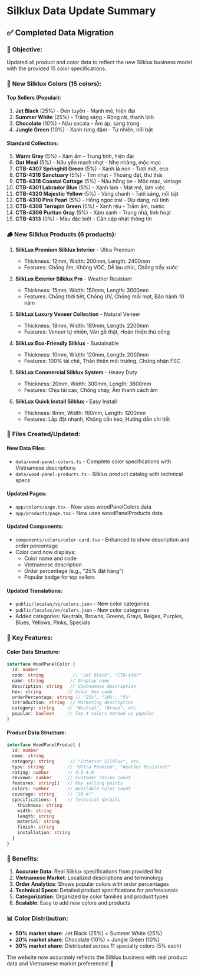# Silklux Data Update Summary

## ✅ Completed Data Migration

### 🎯 **Objective:**
Updated all product and color data to reflect the new Silklux business model with the provided 15 color specifications.

### 🎨 **New Silklux Colors (15 colors):**

#### **Top Sellers (Popular):**
1. **Jet Black** (25%) - Đen tuyền - Mạnh mẽ, hiện đại
2. **Summer White** (25%) - Trắng sáng - Rộng rãi, thanh lịch  
3. **Chocolate** (10%) - Nâu socola - Ấm áp, sang trọng
4. **Jungle Green** (10%) - Xanh rừng đậm - Tự nhiên, nổi bật

#### **Standard Collection:**
5. **Warm Grey** (5%) - Xám ấm - Trung tính, hiện đại
6. **Oat Meal** (5%) - Nâu yến mạch nhạt - Nhẹ nhàng, mộc mạc
7. **CTB-4307 Springhill Green** (5%) - Xanh lá non - Tươi mới, eco
8. **CTB-4316 Sanctuary** (5%) - Tím nhạt - Thoáng đạt, thư thái
9. **CTB-4318 Coastal Cottage** (5%) - Nâu hồng be - Mộc mạc, vintage
10. **CTB-4301 Labrador Blue** (5%) - Xanh lam - Mát mẻ, làm việc
11. **CTB-4320 Majestic Yellow** (5%) - Vàng chanh - Tươi sáng, nổi bật
12. **CTB-4310 Pink Pearl** (5%) - Hồng ngọc trai - Dịu dàng, nữ tính
13. **CTB-4308 Terrapin Green** (5%) - Xanh rêu - Trầm ấm, rustic
14. **CTB-4306 Puritan Gray** (5%) - Xám xanh - Trang nhã, linh hoạt
15. **CTB-4313** (0%) - Màu đặc biệt - Cần cập nhật thông tin

### 🪵 **New Silklux Products (6 products):**

1. **SilkLux Premium Silklux Interior** - Ultra Premium
   - Thickness: 12mm, Width: 200mm, Length: 2400mm
   - Features: Chống ẩm, Không VOC, Dễ lau chùi, Chống trầy xước

2. **SilkLux Exterior Silklux Pro** - Weather Resistant  
   - Thickness: 15mm, Width: 150mm, Length: 3000mm
   - Features: Chống thời tiết, Chống UV, Chống mối mọt, Bảo hành 10 năm

3. **SilkLux Luxury Veneer Collection** - Natural Veneer
   - Thickness: 18mm, Width: 180mm, Length: 2200mm
   - Features: Veneer tự nhiên, Vân gỗ thật, Hoàn thiện thủ công

4. **SilkLux Eco-Friendly Silklux** - Sustainable
   - Thickness: 10mm, Width: 120mm, Length: 2000mm  
   - Features: 100% tái chế, Thân thiện môi trường, Chứng nhận FSC

5. **SilkLux Commercial Silklux System** - Heavy Duty
   - Thickness: 20mm, Width: 300mm, Length: 3600mm
   - Features: Chịu tải cao, Chống cháy, Âm thanh cách âm

6. **SilkLux Quick Install Silklux** - Easy Install
   - Thickness: 8mm, Width: 160mm, Length: 1200mm
   - Features: Lắp đặt nhanh, Không cần keo, Hướng dẫn chi tiết

### 📁 **Files Created/Updated:**

#### **New Data Files:**
- `data/wood-panel-colors.ts` - Complete color specifications with Vietnamese descriptions
- `data/wood-panel-products.ts` - Silklux product catalog with technical specs

#### **Updated Pages:**
- `app/colors/page.tsx` - Now uses woodPanelColors data
- `app/products/page.tsx` - Now uses woodPanelProducts data

#### **Updated Components:**
- `components/colors/color-card.tsx` - Enhanced to show description and order percentage
- Color card now displays:
  - Color name and code
  - Vietnamese description
  - Order percentage (e.g., "25% đặt hàng")
  - Popular badge for top sellers

#### **Updated Translations:**
- `public/locales/vi/colors.json` - New color categories
- `public/locales/en/colors.json` - New color categories
- Added categories: Neutrals, Browns, Greens, Grays, Beiges, Purples, Blues, Yellows, Pinks, Specials

### 🎯 **Key Features:**

#### **Color Data Structure:**
```typescript
interface WoodPanelColor {
  id: number
  code: string           // "Jet Black", "CTB-4307"
  name: string          // Display name
  description: string   // Vietnamese description
  hex: string          // Color hex code
  orderPercentage: string // "25%", "10%", "5%"
  introduction: string  // Marketing description
  category: string     // "Neutral", "Brown", etc.
  popular: boolean     // Top 4 colors marked as popular
}
```

#### **Product Data Structure:**
```typescript
interface WoodPanelProduct {
  id: number
  name: string
  category: string      // "Interior Silklux", etc.
  type: string         // "Ultra Premium", "Weather Resistant"
  rating: number       // 4.5-4.9
  reviews: number      // Customer review count
  features: string[]   // Key selling points
  colors: number       // Available color count
  coverage: string     // "20 m²"
  specifications: {    // Technical details
    thickness: string
    width: string
    length: string
    material: string
    finish: string
    installation: string
  }
}
```

### 🚀 **Benefits:**

1. **Accurate Data**: Real Silklux specifications from provided list
2. **Vietnamese Market**: Localized descriptions and terminology
3. **Order Analytics**: Shows popular colors with order percentages
4. **Technical Specs**: Detailed product specifications for professionals
5. **Categorization**: Organized by color families and product types
6. **Scalable**: Easy to add new colors and products

### 📊 **Color Distribution:**
- **50% market share**: Jet Black (25%) + Summer White (25%)
- **20% market share**: Chocolate (10%) + Jungle Green (10%)  
- **30% market share**: Distributed across 11 specialty colors (5% each)

The website now accurately reflects the Silklux business with real product data and Vietnamese market preferences! 🎉
